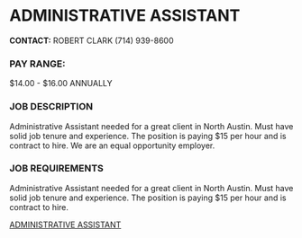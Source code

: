 # ADMINISTRATIVE ASSISTANT

**CONTACT:**
ROBERT CLARK
(714) 939-8600

### PAY RANGE:
$14.00 - $16.00 ANNUALLY

### JOB DESCRIPTION
Administrative Assistant needed for a great client in North Austin.  Must have solid job tenure and experience.  The position is paying $15 per hour and is contract to hire. We are an equal opportunity employer.

### JOB REQUIREMENTS
Administrative Assistant needed for a great client in North Austin.
Must have solid job tenure and experience.
The position is paying $15 per hour and is contract to hire.

[ADMINISTRATIVE ASSISTANT](https://careers.ultimatestaffing.com/job/49597/administrative-assistant/tx/austin?distance=15)
